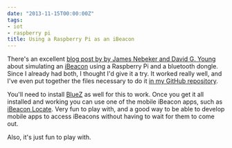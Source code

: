 ```yaml
---
date: "2013-11-15T00:00:00Z"
tags:
- iot
- raspberry pi
title: Using a Raspberry Pi as an iBeacon
---
```


There\'s an excellent [blog post by by James Nebeker and David G.
Young](http://developer.radiusnetworks.com/2013/10/09/how-to-make-an-ibeacon-out-of-a-raspberry-pi.html)
about simulating an [iBeacon](http://en.wikipedia.org/wiki/IBeacon)
using a Raspberry Pi and a bluetooth dongle. Since I already had both, I
thought I\'d give it a try. It worked really well, and I\'ve even put
together the files necessary to do it [in my GitHub
repository](https://github.com/jacklund/piBeacon).

You\'ll need to install [BlueZ](http://www.bluez.org/) as well for this
to work. Once you get it all installed and working you can use one of
the mobile iBeacon apps, such as [iBeacon
Locate](https://itunes.apple.com/us/app/ibeacon-locate/id738709014?ls=1&mt=8).
Very fun to play with, and a good way to be able to develop mobile apps
to access iBeacons without having to wait for them to come out.

Also, it\'s just fun to play with.
